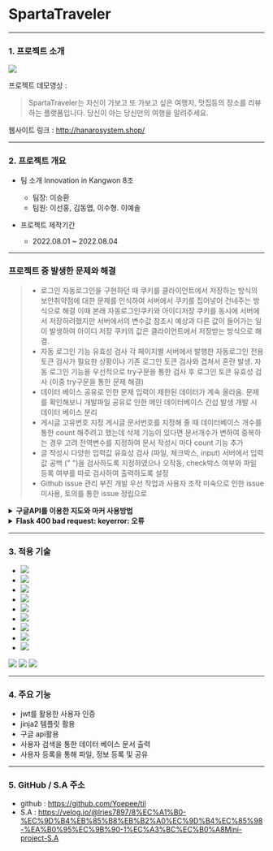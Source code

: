 # SpartaTraveler
***
### 1. 프로젝트 소개

![](https://velog.velcdn.com/images/lries7897/post/eaecfbe5-d346-4210-9ba4-a0f1d7b8e57a/image.png)

프로젝트 데모영상 : 



 >SpartaTraveler는 자신이 가보고 또 가보고 싶은 여행지, 맛집등의 장소를 리뷰하는 플랫폼입니다.
 당신이 아는 당신만의 여행을 알려주세요.

웹사이트 링크 : http://hanarosystem.shop/

***

### 2. 프로젝트 개요

+ 팀 소개
	Innovation in Kangwon 8조
    
    - 팀장: 이승환
    - 팀원: 이선홍, 김동엽, 이수형. 이예솔
    

+ 프로젝트 제작기간
  -  2022.08.01 ~ 2022.08.04
    
    
***   
### 프로젝트 중 발생한 문제와 해결
> - 로그인
자동로그인을 구현하던 때 쿠키를 클라이언트에서 저장하는 방식의 보안취약점에 대한 문제를 인식하여 서버에서 쿠키를 집어넣어 건네주는 방식으로 해결
이때 본래 자동로그인쿠키와 아이디저장 쿠키를 동시에 서버에서 저장하려했지만 서버에서의 변수값 참조시 예상과 다른 값이 들어가는 일이 발생하여 아이디 저장 쿠키의 값은 클라이언트에서 저장받는 방식으로 해결.
> - 자동 로그인 기능 유효성 검사
각 페이지별 서버에서 발행한 자동로그인 전용 토큰 검사가 필요한 상황이나 기존 로그인 토큰 검사와 겹쳐서 혼란 발생.
자동 로그인 기능을 우선적으로 try구문을 통한 검사 후 로그인 토큰 유효성 검사 (이중 try구문을 통한 문제 해결)
> - 데이터 베이스 공유로 인한 문제
입력이 제한된 데이터가 계속 올라옴. 문제를 확인해보니 개발파일 공유로 인한 메인 데이터베이스 간섭 발생
개발 시 데이터 베이스 분리
> - 게시글 고유번호 지정
게시글 문서번호를 지정해 줄 때 데이터베이스 개수를 통한 count 해주려고 했는데 삭제 기능이 있다면 문서개수가 변하여 중복하는 경우 고려
전역변수를 지정하여 문서 작성시 마다 count 기능 추가
> - 글 작성시 다양한 입력값 유효성 검사 (파일, 체크박스, input)
 서버에서 입력값 공백 (" ")을 검사하도록 지정하였으나 오작동, check박스 여부와 파일 등록 여부를 따로 검사하여 출력하도록 설정
> - Github issue 관리 부진
개발 우선 작업과 사용자 조작 미숙으로 인한 issue 미사용, 토의를 통한 issue 정립으로 

<details>
    <summary>
        <b>구글API를 이용한 지도와 마커 사용방법</b>
    </summary>
<br>구글지도 api를 써본적이 없지만 (https://developers.google.com/maps/gmp-get-started?hl=ko#api-key) 와 (https://floor5th.tistory.com/88) 를 참고하여 구현하였다

</details>

<details>
    <summary>
        <b>Flask 400 bad request: keyerror: 오류</b>
    </summary>
<br>클라이언트로부터 서버가 데이터를 받는 순간 Flask 400 bad request: keyerror:오류가 발생하였지만 코드를 아래와 같이 바꾸니 오류가 해결되었다.

```python
	##원래의 코드
	@app.route('/checkrecord/delete', methods=['POST'])
	def delete_record():
	    title_receive = request.form['music_title']		##이 줄
	    return jsonify({'result': 'success'})

	##변경 후 
	@app.route('/checkrecord/delete', methods=['POST'])
	def delete_record():
	    title_receive = request.form.get('music_title', False)	##이 줄
	    db.music_diary.delete_one({'music_title': title_receive})
	    return jsonify({'result': 'success'})
```

</details>

    
***

### 3. 적용 기술
- ![](https://velog.velcdn.com/images/lries7897/post/c5347b01-bd36-4660-9fb4-9be2c079e71d/image.svg)
- ![](https://velog.velcdn.com/images/lries7897/post/4d823368-8bbb-4b3a-a375-44c926ae38a4/image.svg)
- ![](https://velog.velcdn.com/images/lries7897/post/c9e7711d-7a2c-4016-ba4c-c208c7f66c65/image.svg)
- ![](https://velog.velcdn.com/images/lries7897/post/5cfe62be-d84a-43f3-88bc-1dd0cc38024c/image.svg)
- ![](https://velog.velcdn.com/images/lries7897/post/c6619738-192d-4d2d-8860-b33d59dccc51/image.svg)
- ![](https://velog.velcdn.com/images/lries7897/post/75d83ebb-f013-459b-9c4f-368a871e52ac/image.svg)
- ![](https://velog.velcdn.com/images/lries7897/post/c12099a3-dd54-4183-8cf9-785901ce4780/image.svg)
- ![](https://velog.velcdn.com/images/lries7897/post/54164564-28a8-4123-b909-a71fc44263b7/image.svg)
- ![](https://velog.velcdn.com/images/lries7897/post/14492954-59c1-4c59-8276-3292f3c2c081/image.svg)
<img src="https://img.shields.io/badge/aws-232F3E?style=for-the-badge&logo=Amazon AWS&logoColor=white">
<img src="https://img.shields.io/badge/Python-3776AB?style=for-the-badge&logo=Python&logoColor=white">
<img src="https://img.shields.io/badge/Jinja-B41717?style=for-the-badge&logo=jinja&logoColor=white">


*** 
### 4. 주요 기능
+ jwt를 활용한 사용자 인증
+ jinja2 템플릿 활용
+ 구글 api활용
+ 사용자 검색을 통한 데이터 베이스 문서 출력
+ 사용자 등록을 통해 파일, 정보 등록 및 공유



*** 
### 5. GitHub / S.A 주소 
+ github : https://github.com/Yoepee/til
+ S.A : https://velog.io/@lries7897/8%EC%A1%B0-%EC%9D%B4%EB%85%B8%EB%B2%A0%EC%9D%B4%EC%85%98-%EA%B0%95%EC%9B%90-1%EC%A3%BC%EC%B0%A8Mini-project-S.A
